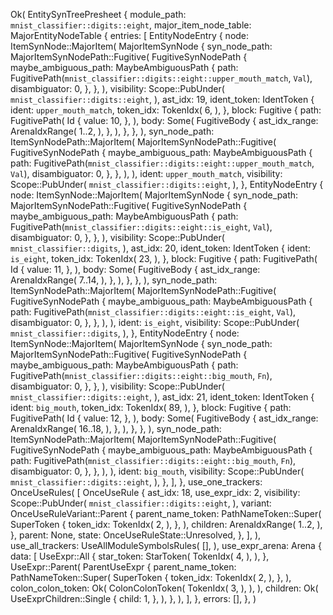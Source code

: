 Ok(
    EntitySynTreePresheet {
        module_path: `mnist_classifier::digits::eight`,
        major_item_node_table: MajorEntityNodeTable {
            entries: [
                EntityNodeEntry {
                    node: ItemSynNode::MajorItem(
                        MajorItemSynNode {
                            syn_node_path: MajorItemSynNodePath::Fugitive(
                                FugitiveSynNodePath {
                                    maybe_ambiguous_path: MaybeAmbiguousPath {
                                        path: FugitivePath(`mnist_classifier::digits::eight::upper_mouth_match`, `Val`),
                                        disambiguator: 0,
                                    },
                                },
                            ),
                            visibility: Scope::PubUnder(
                                `mnist_classifier::digits::eight`,
                            ),
                            ast_idx: 19,
                            ident_token: IdentToken {
                                ident: `upper_mouth_match`,
                                token_idx: TokenIdx(
                                    6,
                                ),
                            },
                            block: Fugitive {
                                path: FugitivePath(
                                    Id {
                                        value: 10,
                                    },
                                ),
                                body: Some(
                                    FugitiveBody {
                                        ast_idx_range: ArenaIdxRange(
                                            1..2,
                                        ),
                                    },
                                ),
                            },
                        },
                    ),
                    syn_node_path: ItemSynNodePath::MajorItem(
                        MajorItemSynNodePath::Fugitive(
                            FugitiveSynNodePath {
                                maybe_ambiguous_path: MaybeAmbiguousPath {
                                    path: FugitivePath(`mnist_classifier::digits::eight::upper_mouth_match`, `Val`),
                                    disambiguator: 0,
                                },
                            },
                        ),
                    ),
                    ident: `upper_mouth_match`,
                    visibility: Scope::PubUnder(
                        `mnist_classifier::digits::eight`,
                    ),
                },
                EntityNodeEntry {
                    node: ItemSynNode::MajorItem(
                        MajorItemSynNode {
                            syn_node_path: MajorItemSynNodePath::Fugitive(
                                FugitiveSynNodePath {
                                    maybe_ambiguous_path: MaybeAmbiguousPath {
                                        path: FugitivePath(`mnist_classifier::digits::eight::is_eight`, `Val`),
                                        disambiguator: 0,
                                    },
                                },
                            ),
                            visibility: Scope::PubUnder(
                                `mnist_classifier::digits`,
                            ),
                            ast_idx: 20,
                            ident_token: IdentToken {
                                ident: `is_eight`,
                                token_idx: TokenIdx(
                                    23,
                                ),
                            },
                            block: Fugitive {
                                path: FugitivePath(
                                    Id {
                                        value: 11,
                                    },
                                ),
                                body: Some(
                                    FugitiveBody {
                                        ast_idx_range: ArenaIdxRange(
                                            7..14,
                                        ),
                                    },
                                ),
                            },
                        },
                    ),
                    syn_node_path: ItemSynNodePath::MajorItem(
                        MajorItemSynNodePath::Fugitive(
                            FugitiveSynNodePath {
                                maybe_ambiguous_path: MaybeAmbiguousPath {
                                    path: FugitivePath(`mnist_classifier::digits::eight::is_eight`, `Val`),
                                    disambiguator: 0,
                                },
                            },
                        ),
                    ),
                    ident: `is_eight`,
                    visibility: Scope::PubUnder(
                        `mnist_classifier::digits`,
                    ),
                },
                EntityNodeEntry {
                    node: ItemSynNode::MajorItem(
                        MajorItemSynNode {
                            syn_node_path: MajorItemSynNodePath::Fugitive(
                                FugitiveSynNodePath {
                                    maybe_ambiguous_path: MaybeAmbiguousPath {
                                        path: FugitivePath(`mnist_classifier::digits::eight::big_mouth`, `Fn`),
                                        disambiguator: 0,
                                    },
                                },
                            ),
                            visibility: Scope::PubUnder(
                                `mnist_classifier::digits::eight`,
                            ),
                            ast_idx: 21,
                            ident_token: IdentToken {
                                ident: `big_mouth`,
                                token_idx: TokenIdx(
                                    89,
                                ),
                            },
                            block: Fugitive {
                                path: FugitivePath(
                                    Id {
                                        value: 12,
                                    },
                                ),
                                body: Some(
                                    FugitiveBody {
                                        ast_idx_range: ArenaIdxRange(
                                            16..18,
                                        ),
                                    },
                                ),
                            },
                        },
                    ),
                    syn_node_path: ItemSynNodePath::MajorItem(
                        MajorItemSynNodePath::Fugitive(
                            FugitiveSynNodePath {
                                maybe_ambiguous_path: MaybeAmbiguousPath {
                                    path: FugitivePath(`mnist_classifier::digits::eight::big_mouth`, `Fn`),
                                    disambiguator: 0,
                                },
                            },
                        ),
                    ),
                    ident: `big_mouth`,
                    visibility: Scope::PubUnder(
                        `mnist_classifier::digits::eight`,
                    ),
                },
            ],
        },
        use_one_trackers: OnceUseRules(
            [
                OnceUseRule {
                    ast_idx: 18,
                    use_expr_idx: 2,
                    visibility: Scope::PubUnder(
                        `mnist_classifier::digits::eight`,
                    ),
                    variant: OnceUseRuleVariant::Parent {
                        parent_name_token: PathNameToken::Super(
                            SuperToken {
                                token_idx: TokenIdx(
                                    2,
                                ),
                            },
                        ),
                        children: ArenaIdxRange(
                            1..2,
                        ),
                    },
                    parent: None,
                    state: OnceUseRuleState::Unresolved,
                },
            ],
        ),
        use_all_trackers: UseAllModuleSymbolsRules(
            [],
        ),
        use_expr_arena: Arena {
            data: [
                UseExpr::All {
                    star_token: StarToken(
                        TokenIdx(
                            4,
                        ),
                    ),
                },
                UseExpr::Parent(
                    ParentUseExpr {
                        parent_name_token: PathNameToken::Super(
                            SuperToken {
                                token_idx: TokenIdx(
                                    2,
                                ),
                            },
                        ),
                        colon_colon_token: Ok(
                            ColonColonToken(
                                TokenIdx(
                                    3,
                                ),
                            ),
                        ),
                        children: Ok(
                            UseExprChildren::Single {
                                child: 1,
                            },
                        ),
                    },
                ),
            ],
        },
        errors: [],
    },
)